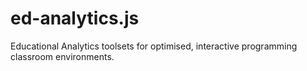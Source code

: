 # ed-analytics.js
Educational Analytics toolsets for optimised, interactive programming classroom environments.
